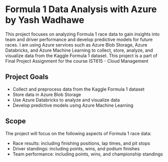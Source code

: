 # Formula 1 Data Analysis with Azure by Yash Wadhawe

This project focuses on analyzing Formula 1 race data to gain insights into team and driver performance and develop predictive models for future races. I am using Azure services such as Azure Blob Storage, Azure Databricks, and Azure Machine Learning to collect, store, analyze, and visualize data from the Kaggle Formula 1 dataset.
This project is a part of Final Project Assignment for the course IST615 - Cloud Management
## Project Goals

- Collect and preprocess data from the Kaggle Formula 1 dataset
- Store data in Azure Blob Storage
- Use Azure Databricks to analyze and visualize data
- Develop predictive models using Azure Machine Learning

## Scope

The project will focus on the following aspects of Formula 1 race data:

- Race results: including finishing positions, lap times, and pit stops
- Driver standings: including points, wins, and podium finishes
- Team performance: including points, wins, and championship standings
